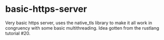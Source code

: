 # basic-https-server
Very basic https server, uses the native_tls library to make it all work in congruency with some basic multithreading. Idea gotten from the rustlang tutorial \#20.
